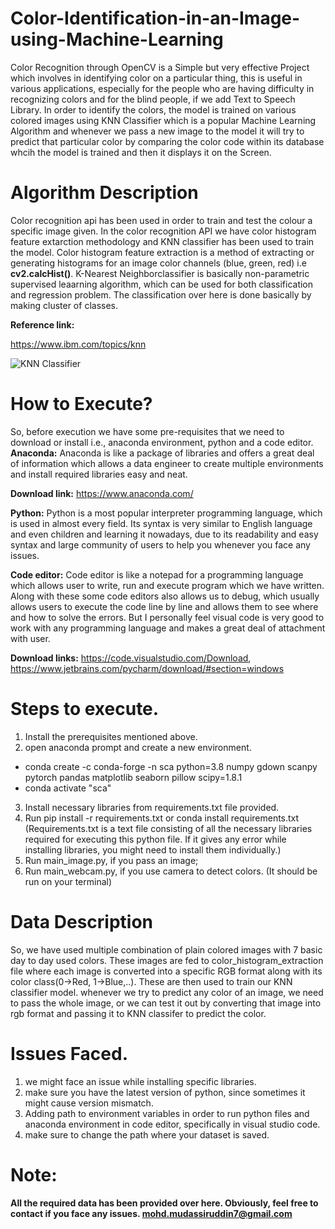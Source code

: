 # Color-Identification-in-an-Image-using-Machine-Learning
Color Recognition through OpenCV is a Simple but very effective Project which involves in identifying color on a particular thing, this is useful in various applications, especially for the people who are having difficulty in recognizing colors and for the blind people, if we add Text to Speech Library. In order to identify the colors, the model is trained on various colored images using KNN Classifier which is a popular Machine Learning Algorithm and whenever we pass a new image to the model it will try to predict that particular color by comparing the color code within its database whcih the model is trained and then it displays it on the Screen.

# Algorithm Description
Color recognition api has been used in order to train and test the colour a specific image given. In the color recognition API we have color histogram feature extarction methodology and KNN classifier has been used to train the model. Color histogram feature extraction is a method of extracting or generating histograms for an image color channels (blue, green, red) i.e **cv2.calcHist()**. K-Nearest Neighborclassifier is basically non-parametric supervised leaarning algorithm, which can be used for both classification and regression problem. The classification over here is done basically by making cluster of classes.

**Reference link:**

https://www.ibm.com/topics/knn

![KNN Classifier](https://external-content.duckduckgo.com/iu/?u=https%3A%2F%2Fmiro.medium.com%2Fmax%2F405%2F0*a3bVVcWFwWBUtZnc.png&f=1&nofb=1)

# How to Execute?
So, before execution we have some pre-requisites that we need to download or install i.e., anaconda environment, python and a code editor. 
**Anaconda:** Anaconda is like a package of libraries and offers a great deal of information which allows a data engineer to create multiple environments and install required libraries easy and neat.

**Download link:** https://www.anaconda.com/

**Python:** Python is a most popular interpreter programming language, which is used in almost every field. Its syntax is very similar to English language and even children and learning it nowadays, due to its readability and easy syntax and large community of users to help you whenever you face any issues.

**Code editor:** Code editor is like a notepad for a programming language which allows user to write, run and execute program which we have written. Along with these some code editors also allows us to debug, which usually allows users to execute the code line by line and allows them to see where and how to solve the errors. But I personally feel visual code is very good to work with any programming language and makes a great deal of attachment with user.

**Download links:** https://code.visualstudio.com/Download, https://www.jetbrains.com/pycharm/download/#section=windows

# Steps to execute.
1. Install the prerequisites mentioned above.
2. open anaconda prompt and create a new environment.
  - conda create -c conda-forge -n sca python=3.8 numpy gdown scanpy pytorch pandas matplotlib seaborn pillow scipy=1.8.1
  - conda activate "sca"
3. Install necessary libraries from requirements.txt file provided.
4. Run pip install -r requirements.txt or conda install requirements.txt (Requirements.txt is a text file consisting of all the necessary libraries required for executing this python file. If it gives any error while installing libraries, you might need to install them individually.)
5. Run main_image.py, if you pass an image;
6. Run main_webcam.py, if you use camera to detect colors.
(It should be run on your terminal)

# Data Description
So, we have used multiple combination of plain colored images with 7 basic day to day used colors. These images are fed to color_histogram_extraction file where each image is converted into a specific RGB format along with its color class(0->Red, 1->Blue,..). These are then used to train our KNN classifier model. whenever we try to predict any color of an image, we need to pass the whole image, or we can test it out by converting that image into rgb format and passing it to KNN classifer to predict the color.

# Issues Faced.
1. we might face an issue while installing specific libraries.
2. make sure you have the latest version of python, since sometimes it might cause version mismatch.
3. Adding path to environment variables in order to run python files and anaconda environment in code editor, specifically in visual studio code.
4. make sure to change the path where your dataset is saved.

# Note:
**All the required data has been provided over here. Obviously, feel free to contact if you face any issues. mohd.mudassiruddin7@gmail.com**





